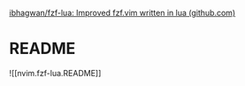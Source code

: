 
[ibhagwan/fzf-lua: Improved fzf.vim written in lua (github.com)](https://github.com/ibhagwan/fzf-lua)

# README
![[nvim.fzf-lua.README]]